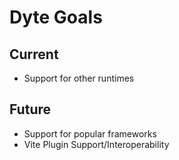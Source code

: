 # Dyte Goals


## Current
- Support for other runtimes

## Future
- Support for popular frameworks
- Vite Plugin Support/Interoperability